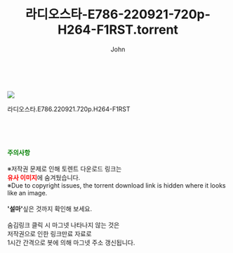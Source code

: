 ﻿---
layout: post
title:  "    라디오스타-E786-220921-720p-H264-F1RST.torrent"
author: John
categories: [ TV ]
tags: [  ]
image: https://torrentrj54.com/uploadfile/full/349f978bbc60b2d3f22db4b3bfe5fda6a0c264a8.jpg 
description: "    라디오스타-E786-220921-720p-H264-F1RST torrent 정보 공유"
toc: true
toc_sticky: true
---

<br>
<p><img src="https://torrentrj54.com/uploadfile/full/349f978bbc60b2d3f22db4b3bfe5fda6a0c264a8.jpg"/></p>
 라디오스타.E786.220921.720p.H264-F1RST  
    
<br><br><br>
<p data-ke-size="size16"><b><span style="color: green;">주의사항</span></b><br /><br />※저작권 문제로 인해 토렌트 다운로드 링크는<br /><b><span style="color: red;">유사 이미지</span></b>에 숨겨뒀습니다.<br />※Due to copyright issues, the torrent download link is hidden where it looks like an image.<br /><br /><b>'설마'</b>싶은 것까지 확인해 보세요.<br /><br />숨김링크 클릭 시 마그넷 나타나지 않는 것은<br />저작권으로 인한 링크만료 자료로<br />1시간 간격으로 봇에 의해 마그넷 주소 갱신됩니다.</p>
